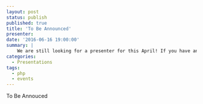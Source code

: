 ```yaml
---
layout: post
status: publish
published: true
title: 'To Be Announced'
presenter: 
date: '2016-06-16 19:00:00'
summary: |
    We are still looking for a presenter for this April! If you have an idea, technology, tool, etc. you'd like to present to our group, please let us know!
categories:
  - Presentations
tags:
  - php
  - events
---
```


To Be Annouced